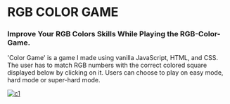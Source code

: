 <h1>RGB COLOR GAME</h1>
<h3>Improve Your RGB Colors Skills While Playing the RGB-Color-Game.</h3>

<p>'Color Game' is a game I made using vanilla JavaScript, HTML, and CSS. The user has to match RGB numbers with the correct colored square displayed below by clicking on it. Users can choose to play on easy mode, hard mode or super-hard mode.</p>

<a href="https://ibb.co/ygjqfSZ"><img src="https://i.ibb.co/ZcDxLmF/c1.png" alt="c1" border="0"></a>
